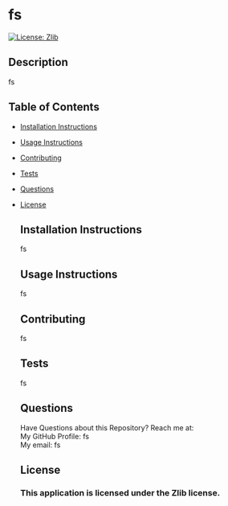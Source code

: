 
  # fs
  [![License: Zlib](https://img.shields.io/badge/License-Zlib-yellow.svg)](https://opensource.org/licenses/Zlib)<br>

  ## Description<br>

  fs

  ## Table of Contents<br>

  * [Installation Instructions](#installation-instructions)
  
  * [Usage Instructions](#usage-instructions)
  
  * [Contributing](#contributing)
  
  * [Tests](#tests)
  
  * [Questions](#questions)

    
* [License](#license)


  ## Installation Instructions
  fs

  ## Usage Instructions
  fs

  ## Contributing
  fs

  ## Tests
  fs

  ## Questions
  Have Questions about this Repository? Reach me at:<br> 
  My GitHub Profile: fs<br> 
  My email: fs<br> 

  ## License

  ### This application is licensed under the Zlib license.
